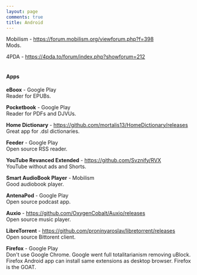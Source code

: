 ```yaml
---
layout: page
comments: true
title: Android
---
```


Mobilism - <https://forum.mobilism.org/viewforum.php?f=398><br>
Mods.

4PDA - <https://4pda.to/forum/index.php?showforum=212>
<br><br>

#### Apps

**eBoox** - Google Play<br>
Reader for EPUBs.

**Pocketbook** - Google Play<br>
Reader for PDFs and DJVUs.

**Home Dictionary** - <https://github.com/mortalis13/HomeDictionary/releases><br>
Great app for .dsl dictionaries.

**Feeder** - Google Play<br>
Open source RSS reader.

**YouTube Revanced Extended** - <https://github.com/Svznify/RVX><br>
YouTube without ads and Shorts.

**Smart AudioBook Player** - Mobilism<br>
Good audiobook player.

**AntenaPod** - Google Play<br>
Open source podcast app.

**Auxio** - <https://github.com/OxygenCobalt/Auxio/releases><br>
Open source music player.

**LibreTorrent** - <https://github.com/proninyaroslav/libretorrent/releases><br>
Open source Bittorent client.

**Firefox** - Google Play<br>
Don't use Google Chrome. Google went full totalitarianism removing uBlock. Firefox Android app can install same extensions as desktop browser. Firefox is the GOAT.